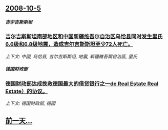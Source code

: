 ## [2008-10-5](/news/2008/10/5/index.md)

##### 吉尔吉斯斯坦
### [吉尔吉斯斯坦南部地区和中国新疆维吾尔自治区乌恰县同时发生里氏6.6级和6.8级地震，造成吉尔吉斯斯坦至少72人死亡。](/news/2008/10/5/吉尔吉斯斯坦南部地区和中国新疆维吾尔自治区乌恰县同时发生里氏66级和68级地震-造成吉尔吉斯斯坦至少72人死亡.md)
_上下文: 中國, 乌恰县, 吉尔吉斯斯坦, 地震, 新疆維吾爾自治區, 里氏_

##### 德国财政部
### [德国财政部达成挽救德国最大的借贷银行之一de Real Estate Real Estate）的协议。](/news/2008/10/5/德国财政部达成挽救德国最大的借贷银行之一de-Real-Estate-Real-Estate-的协议.md)
_上下文: 德国财政部, 德國_

## [前一天...](/news/2008/10/4/index.md)

